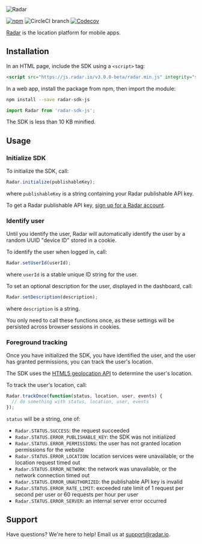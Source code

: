 ![Radar](https://raw.githubusercontent.com/radarlabs/react-native-radar/master/logo.png)

[![npm](https://img.shields.io/npm/v/radar-sdk-js.svg)](https://www.npmjs.com/package/radar-sdk-js)
![CircleCI branch](https://img.shields.io/circleci/project/github/radarlabs/radar-sdk-js/master.svg)
[![Codecov](https://img.shields.io/codecov/c/github/radarlabs/radar-sdk-js.svg)](https://codecov.io/gh/radarlabs/radar-sdk-js)



[Radar](https://radar.io) is the location platform for mobile apps.

## Installation

In an HTML page, include the SDK using a `<script>` tag:

```html
<script src="https://js.radar.io/v3.0.0-beta/radar.min.js" integrity="sha384-Sx527vVLxdx7e0eudj4Uk31MGtW75dIcG46Zt7dXJz6GlIu4wJfy0lRopgeeCjKf" crossorigin="anonymous"></script>
```

In a web app, install the package from npm, then import the module:

```bash
npm install --save radar-sdk-js
```

```javascript
import Radar from 'radar-sdk-js';
```

The SDK is less than 10 KB minified.

## Usage

### Initialize SDK

To initialize the SDK, call:

```javascript
Radar.initialize(publishableKey);
```

where `publishableKey` is a string containing your Radar publishable API key.

To get a Radar publishable API key, [sign up for a Radar account](https://radar.io).

### Identify user

Until you identify the user, Radar will automatically identify the user by a random UUID "device ID" stored in a cookie.

To identify the user when logged in, call:

```javascript
Radar.setUserId(userId);
```

where `userId` is a stable unique ID string for the user.

To set an optional description for the user, displayed in the dashboard, call:

```javascript
Radar.setDescription(description);
```

where `description` is a string.

You only need to call these functions once, as these settings will be persisted across browser sessions in cookies.

### Foreground tracking

Once you have initialized the SDK, you have identified the user, and the user has granted permissions, you can track the user's location.

The SDK uses the [HTML5 geolocation API](https://developer.mozilla.org/en-US/docs/Web/API/Geolocation/Using_geolocation) to determine the user's location.

To track the user's location, call:

```javascript
Radar.trackOnce(function(status, location, user, events) {
  // do something with status, location, user, events
});
```

`status` will be a string, one of:

- `Radar.STATUS.SUCCESS`: the request succeeded
- `Radar.STATUS.ERROR_PUBLISHABLE_KEY`: the SDK was not initialized
- `Radar.STATUS.ERROR_PERMISSIONS`: the user has not granted location permissions for the website
- `Radar.STATUS.ERROR_LOCATION`: location services were unavailable, or the location request timed out
- `Radar.STATUS.ERROR_NETWORK`: the network was unavailable, or the network connection timed out
- `Radar.STATUS.ERROR_UNAUTHORIZED`: the publishable API key is invalid
- `Radar.STATUS.ERROR_RATE_LIMIT`: exceeded rate limit of 1 request per second per user or 60 requests per hour per user
- `Radar.STATUS.ERROR_SERVER`: an internal server error occurred

## Support

Have questions? We're here to help! Email us at [support@radar.io](mailto:support@radar.io).
